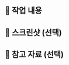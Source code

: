 <!--
PR 제목 작성 예시
label(scope): PR에 대한 설명
예: feat(button): 버튼 컴포넌트 추가
 -->

## 🔧 작업 내용

<!--
구체적인 작업 내역을 bullet 형식으로 작성해주세요.
예:
- Button 컴포넌트 생성
- tailwind class 적용
- children, variant props 추가
-->

## 📸 스크린샷 (선택)

<!-- UI 변경이 있다면 스크린샷을 첨부해주세요. -->

## 🔗 참고 자료 (선택)

<!-- 참고한 문서, 이슈, 링크 등을 추가해주세요. -->
